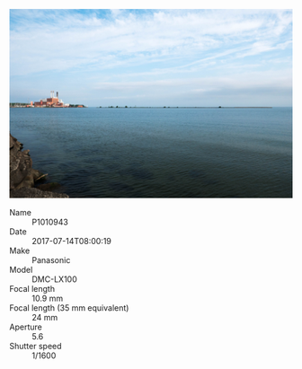 [![P1010943](/photos/hd/P1010943.jpg)](/photos/full/P1010943.jpg?raw=true)

<dl>
  <dt>Name</dt>
  <dd>P1010943</dd>
  <dt>Date</dt>
  <dd>2017-07-14T08:00:19</dd>
  <dt>Make</dt>
  <dd>Panasonic</dd>
  <dt>Model</dt>
  <dd>DMC-LX100</dd>
  <dt>Focal length</dt>
  <dd>10.9 mm</dd>
  <dt>Focal length (35 mm equivalent)</dt>
  <dd>24 mm</dd>
  <dt>Aperture</dt>
  <dd>5.6</dd>
  <dt>Shutter speed</dt>
  <dd>1/1600</dd>
</dl>
